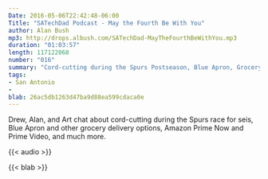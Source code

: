 ```yaml
---
Date: 2016-05-06T22:42:48-06:00
Title: "SATechDad Podcast - May the Fourth Be With You"
author: Alan Bush
mp3: http://drops.albush.com/SATechDad-MayTheFourthBeWithYou.mp3
duration: "01:03:57"
length: 117122068
number: "016"
summary: "Cord-cutting during the Spurs Postseason, Blue Apron, Grocery delivery, Amazon Prime Now and Prime Video"
tags:
- San Antonio
-
blab: 26ac5db1263d47ba9d88ea599cdaca0e
---
```


Drew, Alan, and Art chat about cord-cutting during the Spurs race for seis, Blue Apron and other grocery delivery options, Amazon Prime Now and Prime Video, and much more.

<!--more-->

{{< audio >}}

{{< blab >}}
